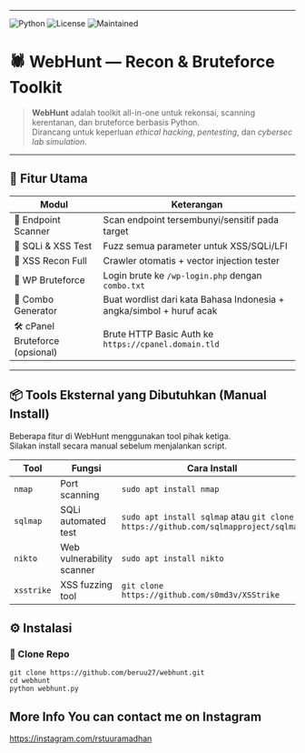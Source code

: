 
---

![Python](https://img.shields.io/badge/Python-3.9+-blue)
![License](https://img.shields.io/badge/license-MIT-green)
![Maintained](https://img.shields.io/badge/Maintained-yes-brightgreen)

# 🕷️ WebHunt — Recon & Bruteforce Toolkit

> **WebHunt** adalah toolkit all-in-one untuk rekonsai, scanning kerentanan, dan bruteforce berbasis Python.  
> Dirancang untuk keperluan *ethical hacking*, *pentesting*, dan *cybersec lab simulation*.

---

## 🧩 Fitur Utama

| Modul               | Keterangan                                                                 |
|---------------------|----------------------------------------------------------------------------|
| 🔎 Endpoint Scanner | Scan endpoint tersembunyi/sensitif pada target                             |
| 💉 SQLi & XSS Test  | Fuzz semua parameter untuk XSS/SQLi/LFI                                    |
| 🧪 XSS Recon Full   | Crawler otomatis + vector injection tester                                 |
| 🔐 WP Bruteforce    | Login brute ke `/wp-login.php` dengan `combo.txt`                          |
| 🎯 Combo Generator  | Buat wordlist dari kata Bahasa Indonesia + angka/simbol + huruf acak       |
| 🛠️ cPanel Bruteforce (opsional) | Brute HTTP Basic Auth ke `https://cpanel.domain.tld`                      |

---
## 📦 Tools Eksternal yang Dibutuhkan (Manual Install)

Beberapa fitur di WebHunt menggunakan tool pihak ketiga.  
Silakan install secara manual sebelum menjalankan script.

| Tool      | Fungsi                      | Cara Install                           |
|-----------|-----------------------------|----------------------------------------|
| `nmap`    | Port scanning               | `sudo apt install nmap`               |
| `sqlmap`  | SQLi automated test         | `sudo apt install sqlmap` atau `git clone https://github.com/sqlmapproject/sqlmap` |
| `nikto`   | Web vulnerability scanner   | `sudo apt install nikto`              |
| `xsstrike`| XSS fuzzing tool            | `git clone https://github.com/s0md3v/XSStrike` |


## ⚙️ Instalasi

### 🔗 Clone Repo
```
git clone https://github.com/beruu27/webhunt.git
cd webhunt
python webhunt.py
```

## More Info You can contact me on Instagram
https://instagram.com/rstuuramadhan
